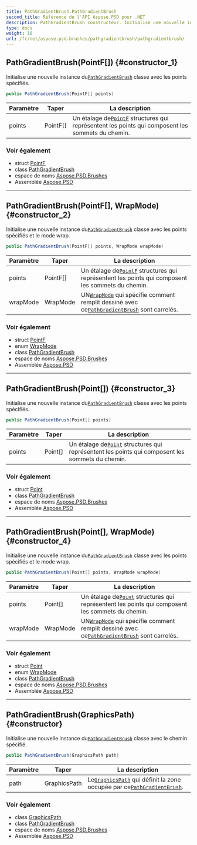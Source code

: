 ```yaml
---
title: PathGradientBrush.PathGradientBrush
second_title: Référence de l'API Aspose.PSD pour .NET
description: PathGradientBrush constructeur. Initialise une nouvelle instance duPathGradientBrush classe avec les points spécifiés.
type: docs
weight: 10
url: /fr/net/aspose.psd.brushes/pathgradientbrush/pathgradientbrush/
---
```

## PathGradientBrush(PointF[]) {#constructor_1}

Initialise une nouvelle instance du[`PathGradientBrush`](../) classe avec les points spécifiés.

```csharp
public PathGradientBrush(PointF[] points)
```

| Paramètre | Taper | La description |
| --- | --- | --- |
| points | PointF[] | Un étalage de[`PointF`](../../../aspose.psd/pointf/) structures qui représentent les points qui composent les sommets du chemin. |

### Voir également

* struct [PointF](../../../aspose.psd/pointf/)
* class [PathGradientBrush](../)
* espace de noms [Aspose.PSD.Brushes](../../pathgradientbrush/)
* Assemblée [Aspose.PSD](../../../)

---

## PathGradientBrush(PointF[], WrapMode) {#constructor_2}

Initialise une nouvelle instance du[`PathGradientBrush`](../) classe avec les points spécifiés et le mode wrap.

```csharp
public PathGradientBrush(PointF[] points, WrapMode wrapMode)
```

| Paramètre | Taper | La description |
| --- | --- | --- |
| points | PointF[] | Un étalage de[`PointF`](../../../aspose.psd/pointf/) structures qui représentent les points qui composent les sommets du chemin. |
| wrapMode | WrapMode | UN[`WrapMode`](../../../aspose.psd/wrapmode/) qui spécifie comment remplit dessiné avec ce[`PathGradientBrush`](../) sont carrelés. |

### Voir également

* struct [PointF](../../../aspose.psd/pointf/)
* enum [WrapMode](../../../aspose.psd/wrapmode/)
* class [PathGradientBrush](../)
* espace de noms [Aspose.PSD.Brushes](../../pathgradientbrush/)
* Assemblée [Aspose.PSD](../../../)

---

## PathGradientBrush(Point[]) {#constructor_3}

Initialise une nouvelle instance du[`PathGradientBrush`](../) classe avec les points spécifiés.

```csharp
public PathGradientBrush(Point[] points)
```

| Paramètre | Taper | La description |
| --- | --- | --- |
| points | Point[] | Un étalage de[`Point`](../../../aspose.psd/point/) structures qui représentent les points qui composent les sommets du chemin. |

### Voir également

* struct [Point](../../../aspose.psd/point/)
* class [PathGradientBrush](../)
* espace de noms [Aspose.PSD.Brushes](../../pathgradientbrush/)
* Assemblée [Aspose.PSD](../../../)

---

## PathGradientBrush(Point[], WrapMode) {#constructor_4}

Initialise une nouvelle instance du[`PathGradientBrush`](../) classe avec les points spécifiés et le mode wrap.

```csharp
public PathGradientBrush(Point[] points, WrapMode wrapMode)
```

| Paramètre | Taper | La description |
| --- | --- | --- |
| points | Point[] | Un étalage de[`Point`](../../../aspose.psd/point/) structures qui représentent les points qui composent les sommets du chemin. |
| wrapMode | WrapMode | UN[`WrapMode`](../../../aspose.psd/wrapmode/) qui spécifie comment remplit dessiné avec ce[`PathGradientBrush`](../) sont carrelés. |

### Voir également

* struct [Point](../../../aspose.psd/point/)
* enum [WrapMode](../../../aspose.psd/wrapmode/)
* class [PathGradientBrush](../)
* espace de noms [Aspose.PSD.Brushes](../../pathgradientbrush/)
* Assemblée [Aspose.PSD](../../../)

---

## PathGradientBrush(GraphicsPath) {#constructor}

Initialise une nouvelle instance du[`PathGradientBrush`](../) classe avec le chemin spécifié.

```csharp
public PathGradientBrush(GraphicsPath path)
```

| Paramètre | Taper | La description |
| --- | --- | --- |
| path | GraphicsPath | Le[`GraphicsPath`](../../../aspose.psd/graphicspath/) qui définit la zone occupée par ce[`PathGradientBrush`](../). |

### Voir également

* class [GraphicsPath](../../../aspose.psd/graphicspath/)
* class [PathGradientBrush](../)
* espace de noms [Aspose.PSD.Brushes](../../pathgradientbrush/)
* Assemblée [Aspose.PSD](../../../)


